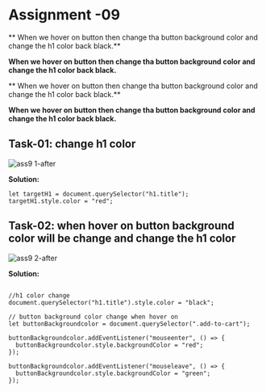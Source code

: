 # Assignment -09


** When we hover on button then change tha button background color and change the h1 color back black.**

**When we hover on button then change tha button background color and change the h1 color back black.**


** When we hover on button then change tha button background color and change the h1 color back black.**

 **When we hover on button then change tha button background color and change the h1 color back black.**



## Task-01: change h1 color

![ass9 1-after](https://user-images.githubusercontent.com/112545072/216860533-edbc1417-1d86-47c2-9335-20171ccde211.png)


**Solution:**

```
let targetH1 = document.querySelector("h1.title");
targetH1.style.color = "red";
```

## Task-02: when hover on button background color will be change and change the h1 color

![ass9 2-after](https://user-images.githubusercontent.com/112545072/216860568-1ce1eca5-6f97-4b35-bd62-b1e75002b82e.png)

**Solution:**

```

//h1 color change
document.querySelector("h1.title").style.color = "black";

// button background color change when hover on
let buttonBackgroundcolor = document.querySelector(".add-to-cart");

buttonBackgroundcolor.addEventListener("mouseenter", () => {
  buttonBackgroundcolor.style.backgroundColor = "red";
});

buttonBackgroundcolor.addEventListener("mouseleave", () => {
  buttonBackgroundcolor.style.backgroundColor = "green";
});

```

